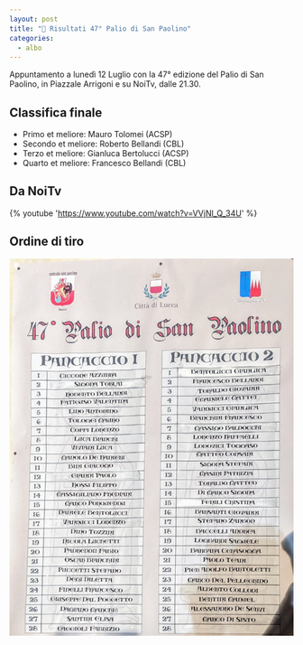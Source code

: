 ```yaml
---
layout: post
title: "🎯 Risultati 47° Palio di San Paolino"
categories:
  - albo
---
```


Appuntamento a lunedì 12 Luglio con la 47° edizione del Palio di San Paolino, in
Piazzale Arrigoni e su NoiTv, dalle 21.30.

<!-- more -->

## Classifica finale

* Primo et meliore: Mauro Tolomei (ACSP)
* Secondo et meliore: Roberto Bellandi (CBL)
* Terzo et meliore: Gianluca Bertolucci (ACSP)
* Quarto et meliore: Francesco Bellandi (CBL)

## Da NoiTv

{% youtube 'https://www.youtube.com/watch?v=VVjNl_Q_34U' %}

## Ordine di tiro

![ordine di tiro estratto](/assets/images/2021/47-palio-san-paolino-ordine-tiro.jpg)
